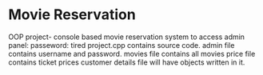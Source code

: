 # Movie Reservation
 OOP project- console based movie reservation system
 to access admin panel:
 passeword: tired
project.cpp contains source code.
admin file contains username and password.
movies file contains all movies
price file contains ticket prices
customer details file will have objects written in it.



